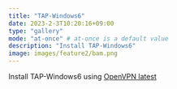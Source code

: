 ```yaml
---
title: "TAP-Windows6"
date: 2023-2-3T10:20:16+09:00
type: "gallery"
mode: "at-once" # at-once is a default value
description: "Install TAP-Windows6"
image: images/feature2/bam.png
---
```


Install TAP-Windows6 using [OpenVPN latest](https://build.openvpn.net/downloads/releases/latest/)
